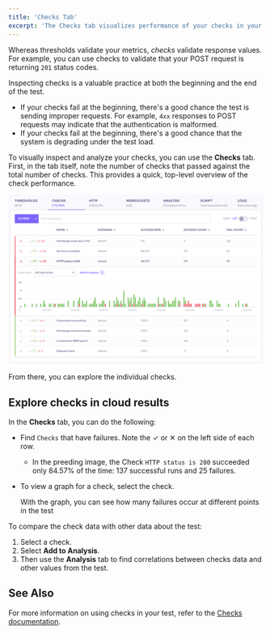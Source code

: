 ```yaml
---
title: 'Checks Tab'
excerpt: 'The Checks tab visualizes performance of your checks in your k6 test'
---
```


Whereas thresholds validate your metrics, *checks* validate response values.
For example, you can use checks to validate that your POST request is returning `201` status codes.

Inspecting checks is a valuable practice at both the beginning and the end of the test.
- If your checks fail at the beginning, there's a good chance the test is sending improper requests.
  For example, `4xx` responses to POST requests may indicate that the authentication is malformed.
- If your checks fail at the beginning, there's a good chance that the system is degrading under the test load.


To visually inspect and analyze your checks, you can use the **Checks** tab.
First, in the tab itself, note the number of checks that passed against the total number of checks.
This provides a quick, top-level overview of the check performance.

![Checks Tab](./images/04-Checks-Tab/checks-tab.png)

From there, you can explore the individual checks.

## Explore checks in cloud results

In the **Checks** tab, you can do the following:

- Find `Checks` that have failures. Note the &#10003; or &#10005; on the left side of each row.
  - In the preeding image, the Check `HTTP status is 200` succeeded only 84.57% of the time: 137 successful runs and 25 failures.

- To view a graph for a check, select the check.

  With the graph, you can see how many failures occur at different points in the test

To compare the check data with other data about the test:
1. Select a check.
1. Select **Add to Analysis**.
1. Then use the **Analysis** tab to find correlations between checks data and other values from the test.
  

## See Also

For more information on using checks in your test, refer to the [Checks documentation](/using-k6/checks).
